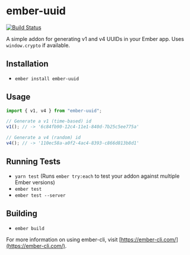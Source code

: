 # ember-uuid

[![Build Status](https://travis-ci.org/ivanvanderbyl/ember-uuid.svg?branch=master)](https://travis-ci.org/ivanvanderbyl/ember-uuid)

A simple addon for generating v1 and v4 UUIDs in your Ember app. Uses `window.crypto` if available.

## Installation

* `ember install ember-uuid`

## Usage

```js
import { v1, v4 } from "ember-uuid";

// Generate a v1 (time-based) id
v1(); // -> '6c84fb90-12c4-11e1-840d-7b25c5ee775a'

// Generate a v4 (random) id
v4(); // -> '110ec58a-a0f2-4ac4-8393-c866d813b8d1'
```

## Running Tests

* `yarn test` (Runs `ember try:each` to test your addon against multiple Ember versions)
* `ember test`
* `ember test --server`

## Building

* `ember build`

For more information on using ember-cli, visit [https://ember-cli.com/](https://ember-cli.com/).

